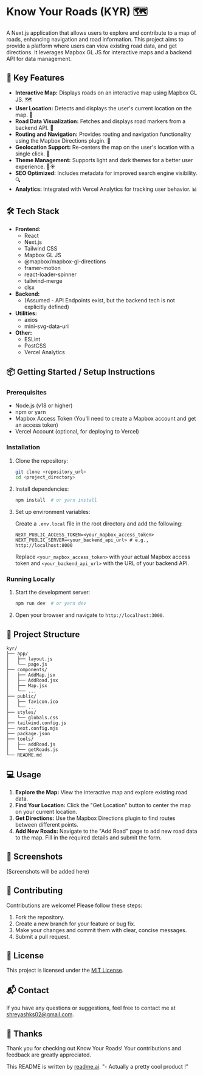 # Know Your Roads (KYR) 🗺️

A Next.js application that allows users to explore and contribute to a map of roads, enhancing navigation and road information. This project aims to provide a platform where users can view existing road data, and get directions. It leverages Mapbox GL JS for interactive maps and a backend API for data management.

## 🚀 Key Features

- **Interactive Map:** Displays roads on an interactive map using Mapbox GL JS. 🗺️
- **User Location:** Detects and displays the user's current location on the map. 📍
- **Road Data Visualization:** Fetches and displays road markers from a backend API. 🚦
- **Routing and Navigation:** Provides routing and navigation functionality using the Mapbox Directions plugin. 🧭
- **Geolocation Support:** Re-centers the map on the user's location with a single click. 🎯
- **Theme Management:** Supports light and dark themes for a better user experience. 🌙☀️
- **SEO Optimized:** Includes metadata for improved search engine visibility. 🔍
- **Analytics:** Integrated with Vercel Analytics for tracking user behavior. 📊

## 🛠️ Tech Stack

- **Frontend:**
    - React
    - Next.js
    - Tailwind CSS
    - Mapbox GL JS
    - @mapbox/mapbox-gl-directions
    - framer-motion
    - react-loader-spinner
    - tailwind-merge
    - clsx
- **Backend:**
    - (Assumed - API Endpoints exist, but the backend tech is not explicitly defined)
- **Utilities:**
    - axios
    - mini-svg-data-uri
- **Other:**
    - ESLint
    - PostCSS
    - Vercel Analytics

## 📦 Getting Started / Setup Instructions

### Prerequisites

- Node.js (v18 or higher)
- npm or yarn
- Mapbox Access Token (You'll need to create a Mapbox account and get an access token)
- Vercel Account (optional, for deploying to Vercel)

### Installation

1.  Clone the repository:

    ```bash
    git clone <repository_url>
    cd <project_directory>
    ```

2.  Install dependencies:

    ```bash
    npm install  # or yarn install
    ```

3.  Set up environment variables:

    Create a `.env.local` file in the root directory and add the following:

    ```
    NEXT_PUBLIC_ACCESS_TOKEN=<your_mapbox_access_token>
    NEXT_PUBLIC_SERVER=<your_backend_api_url> # e.g., http://localhost:8000
    ```

    Replace `<your_mapbox_access_token>` with your actual Mapbox access token and `<your_backend_api_url>` with the URL of your backend API.

### Running Locally

1.  Start the development server:

    ```bash
    npm run dev  # or yarn dev
    ```

2.  Open your browser and navigate to `http://localhost:3000`.

## 📂 Project Structure

```
kyr/
├── app/
│   ├── layout.js
│   └── page.js
├── components/
│   ├── AddMap.jsx
│   ├── AddRoad.jsx
│   ├── Map.jsx
│   └── ...
├── public/
│   ├── favicon.ico
│   └── ...
├── styles/
│   └── globals.css
├── tailwind.config.js
├── next.config.mjs
├── package.json
├── tools/
│   ├── addRoad.js
│   └── getRoads.js
└── README.md
```

## 💻 Usage

1.  **Explore the Map:** View the interactive map and explore existing road data.
2.  **Find Your Location:** Click the "Get Location" button to center the map on your current location.
3.  **Get Directions:** Use the Mapbox Directions plugin to find routes between different points.
4.  **Add New Roads:** Navigate to the "Add Road" page to add new road data to the map. Fill in the required details and submit the form.

## 📸 Screenshots

(Screenshots will be added here)

## 🤝 Contributing

Contributions are welcome! Please follow these steps:

1.  Fork the repository.
2.  Create a new branch for your feature or bug fix.
3.  Make your changes and commit them with clear, concise messages.
4.  Submit a pull request.

## 📝 License

This project is licensed under the [MIT License](LICENSE).

## 📬 Contact

If you have any questions or suggestions, feel free to contact me at [shreyashks02@gmail.com](mailto:shreyashks02@gmail.com).

## 💖 Thanks

Thank you for checking out Know Your Roads! Your contributions and feedback are greatly appreciated.

This README is written by [readme.ai](https://readme-generator-phi.vercel.app/). "- Actually a pretty cool product !"
